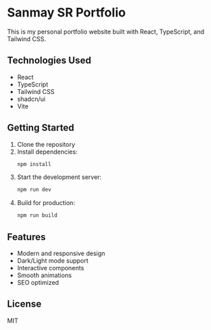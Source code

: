# Sanmay SR Portfolio

This is my personal portfolio website built with React, TypeScript, and Tailwind CSS.

## Technologies Used

- React
- TypeScript
- Tailwind CSS
- shadcn/ui
- Vite

## Getting Started

1. Clone the repository
2. Install dependencies:
   ```bash
   npm install
   ```
3. Start the development server:
   ```bash
   npm run dev
   ```
4. Build for production:
   ```bash
   npm run build
   ```

## Features

- Modern and responsive design
- Dark/Light mode support
- Interactive components
- Smooth animations
- SEO optimized

## License

MIT 